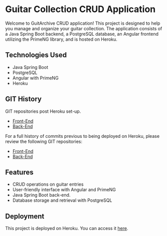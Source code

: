 # Guitar Collection CRUD Application

Welcome to GuitArchive CRUD application! This project is designed to help you manage and organize your guitar collection. The application consists of a Java Spring Boot backend, a PostgreSQL database, an Angular frontend utilizing the PrimeNG library, and is hosted on Heroku.

## Technologies Used

- Java Spring Boot
- PostgreSQL
- Angular with PrimeNG
- Heroku

## GIT History
GIT repositories post Heroku set-up.

- [Front-End](https://github.com/JamieHunstad/guitArchiveApp)
- [Back-End](https://github.com/JamieHunstad/guitArchiveService)

For a full history of commits previous to being deployed on Heroku, please review the following GIT repositories:

- [Front-End](https://github.com/JamieHunstad/guitArchive_Frontend)
- [Back-End](https://github.com/JamieHunstad/guitArchive)

## Features

- CRUD operations on guitar entries
- User-friendly interface with Angular and PrimeNG
- Java Spring Boot back-end.
- Database storage and retrieval with PostgreSQL

## Deployment

This project is deployed on Heroku. You can access it [here](https://your-heroku-app-url).
